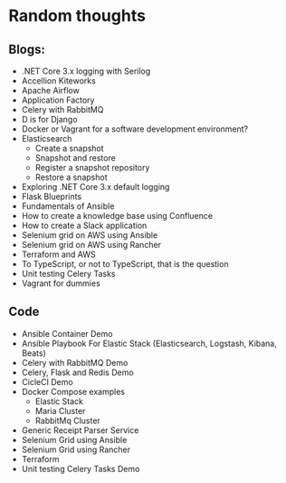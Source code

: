 # Random thoughts


## Blogs:

- .NET Core 3.x logging with Serilog
- Accellion Kiteworks
- Apache Airflow
- Application Factory
- Celery with RabbitMQ
- D is for Django 
- Docker or Vagrant for a software development environment?
- Elasticsearch
  - Create a snapshot
  - Snapshot and restore
  - Register a snapshot repository
  - Restore a snapshot  
- Exploring .NET Core 3.x default logging
- Flask Blueprints
- Fundamentals of Ansible
- How to create a knowledge base using Confluence
- How to create a Slack application
- Selenium grid on AWS using Ansible
- Selenium grid on AWS using Rancher
- Terraform and AWS
- To TypeScript, or not to TypeScript, that is the question
- Unit testing Celery Tasks
- Vagrant for dummies

## Code

- Ansible Container Demo
- Ansible Playbook For Elastic Stack (Elasticsearch, Logstash, Kibana, Beats)
- Celery with RabbitMQ Demo
- Celery, Flask and Redis Demo
- CicleCI Demo
- Docker Compose examples
  - Elastic Stack
  - Maria Cluster
  - RabbitMq Cluster
- Generic Receipt Parser Service
- Selenium Grid using Ansible
- Selenium Grid using Rancher
- Terraform
- Unit testing Celery Tasks Demo
